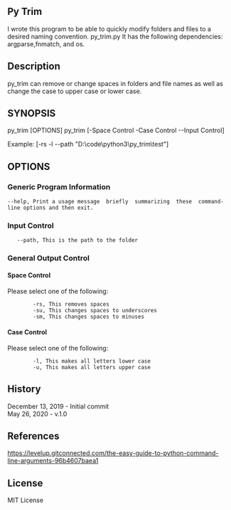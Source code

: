 ## Py Trim
I wrote this program to be able to quickly modify folders and files to a desired naming convention.
py_trim.py
It has the following dependencies: argparse,fnmatch, and os.

## Description
py_trim can remove or change spaces in folders and file names as well as change the case to upper case or lower case.

## SYNOPSIS ##
py_trim [OPTIONS]
py_trim [-Space Control -Case Control --Input Control]

Example: [-rs -l --path "D:\code\python3\py_trim\test"]

## OPTIONS ##
### Generic Program Information ###
    --help, Print a usage message  briefly  summarizing  these  command-line options and then exit.

### Input Control ###
       --path, This is the path to the folder

### General Output Control ###
#### Space Control ####
Please select one of the following:
            
            -rs, This removes spaces
            -su, This changes spaces to underscores
            -sm, This changes spaces to minuses
#### Case Control ####
Please select one of the following:

            -l, This makes all letters lower case
            -u, This makes all letters upper case


## History
December 13, 2019 - Initial commit  
May 26, 2020 - v.1.0


## References
<https://levelup.gitconnected.com/the-easy-guide-to-python-command-line-arguments-96b4607baea1>


## License
MIT License